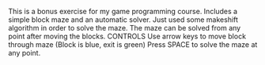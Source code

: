 This is a bonus exercise for my game programming course. Includes a simple block maze and an automatic solver. Just used some makeshift algorithm in order to solve the maze.
The maze can be solved from any point after moving the blocks.
CONTROLS
Use arrow keys to move block through maze
(Block is blue, exit is green)
Press SPACE to solve the maze at any point.
